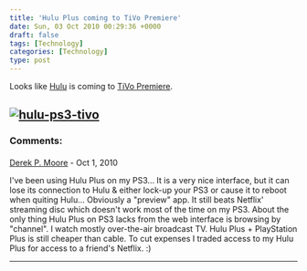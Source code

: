 ```yaml
---
title: 'Hulu Plus coming to TiVo Premiere'
date: Sun, 03 Oct 2010 00:29:36 +0000
draft: false
tags: [Technology]
categories: [Technology]
type: post
---
```


Looks like [Hulu](http://www.hulu.com/plus#devices) is coming to [TiVo Premiere](https://www3.tivo.com/store/premiere.do).

[![](/img/2010/10/hulu-ps3-tivo.png "hulu-ps3-tivo")](/img/2010/10/hulu-ps3-tivo.png)
---
### Comments:
####
[Derek P. Moore]( "derek.p.moore@gmail.com") - <time datetime="2010-10-04 11:44:38">Oct 1, 2010</time>

I've been using Hulu Plus on my PS3... It is a very nice interface, but it can lose its connection to Hulu & either lock-up your PS3 or cause it to reboot when quiting Hulu... Obviously a "preview" app. It still beats Netflix' streaming disc which doesn't work most of the time on my PS3. About the only thing Hulu Plus on PS3 lacks from the web interface is browsing by "channel". I watch mostly over-the-air broadcast TV. Hulu Plus + PlayStation Plus is still cheaper than cable. To cut expenses I traded access to my Hulu Plus for access to a friend's Netflix. :)
<hr />
